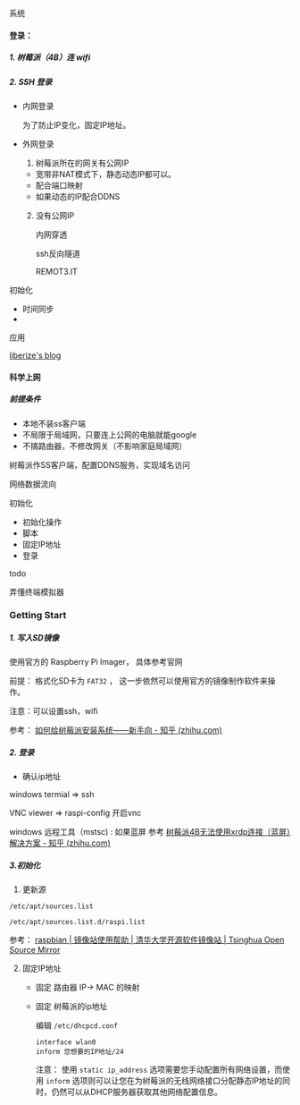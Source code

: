 系统

#### 登录：

##### 1. 树莓派（4B）连 wifi

##### 2. SSH 登录

- 内网登录

  为了防止IP变化，固定IP地址。

- 外网登录

	1. 树莓派所在的网关有公网IP

	- 宽带非NAT模式下，静态动态IP都可以。
	- 配合端口映射
	- 如果动态的IP配合DDNS

	2. 没有公网IP

		内网穿透

		ssh反向隧道

		REMOT3.IT

初始化

- 时间同步
- 












应用

[liberize's blog](https://liberize.github.io/)


#### 科学上网

##### 前提条件

- 本地不装ss客户端
- 不局限于局域网，只要连上公网的电脑就能google
- 不搞路由器，不修改网关（不影响家庭局域网）

树莓派作SS客户端，配置DDNS服务，实现域名访问

网络数据流向

初始化
- 初始化操作
- 脚本
- 固定IP地址
- 登录



 todo

弄懂终端模拟器





### Getting Start

##### 1.  写入SD镜像

使用官方的 Raspberry Pi Imager， 具体参考官网

前提： 格式化SD卡为 `FAT32` ， 这一步依然可以使用官方的镜像制作软件来操作。

注意：可以设置ssh，wifi 

参考： [如何给树莓派安装系统——新手向 - 知乎 (zhihu.com)](https://zhuanlan.zhihu.com/p/403136723)



##### 2. 登录

- 确认ip地址

windows termial => ssh

VNC viewer => raspi-config 开启vnc

windows 远程工具（mstsc) : 如果蓝屏 参考 [树莓派4B无法使用xrdp连接（蓝屏）解决方案 - 知乎 (zhihu.com)](https://zhuanlan.zhihu.com/p/595757491)



##### 3.初始化

1. 更新源

  `/etc/apt/sources.list`

  `/etc/apt/sources.list.d/raspi.list`

  参考： [raspbian | 镜像站使用帮助 | 清华大学开源软件镜像站 | Tsinghua Open Source Mirror](https://mirror.tuna.tsinghua.edu.cn/help/raspbian/)

2. 固定IP地址

	- 固定 路由器 IP-> MAC 的映射

	- 固定 树莓派的ip地址

		编辑 `/etc/dhcpcd.conf`

		```
		interface wlan0
		inform 您想要的IP地址/24
		```

		注意： 使用 `static ip_address` 选项需要您手动配置所有网络设置，而使用 `inform` 选项则可以让您在为树莓派的无线网络接口分配静态IP地址的同时，仍然可以从DHCP服务器获取其他网络配置信息。

